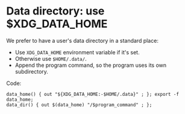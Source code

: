 # Data directory: use $XDG_DATA_HOME

We prefer to have a user's data directory in a standard place:

  * Use `XDG_DATA_HOME` environment variable if it's set.
  * Otherwise use `$HOME/.data/`.
  * Append the program command, so the program uses its own subdirectory.

Code:

    data_home() { out "${XDG_DATA_HOME:-$HOME/.data}" ; }; export -f data_home;
    data_dir() { out $(data_home) "/$program_command" ; };
